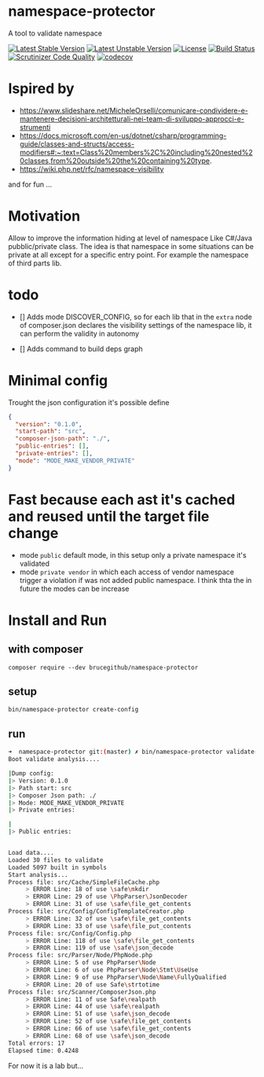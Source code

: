 # namespace-protector
A tool to validate namespace

[![Latest Stable Version](https://poser.pugx.org/brucegithub/namespace-protector/v)](//packagist.org/packages/brucegithub/namespace-protector) [![Latest Unstable Version](https://poser.pugx.org/brucegithub/namespace-protector/v/unstable)](//packagist.org/packages/brucegithub/namespace-protector) [![License](https://poser.pugx.org/brucegithub/namespace-protector/license)](//packagist.org/packages/brucegithub/namespace-protector) [![Build Status](https://travis-ci.org/BruceGitHub/namespace-protector.svg?branch=master)](https://travis-ci.org/BruceGitHub/namespace-protector) [![Scrutinizer Code Quality](https://scrutinizer-ci.com/g/BruceGitHub/namespace-protector/badges/quality-score.png?b=master)](https://scrutinizer-ci.com/g/BruceGitHub/namespace-protector/?branch=master) [![codecov](https://codecov.io/gh/BruceGitHub/namespace-protector/branch/master/graph/badge.svg)](https://codecov.io/gh/BruceGitHub/namespace-protector)

# Ispired by 

- https://www.slideshare.net/MicheleOrselli/comunicare-condividere-e-mantenere-decisioni-architetturali-nei-team-di-sviluppo-approcci-e-strumenti
- https://docs.microsoft.com/en-us/dotnet/csharp/programming-guide/classes-and-structs/access-modifiers#:~:text=Class%20members%2C%20including%20nested%20classes,from%20outside%20the%20containing%20type. 
- https://wiki.php.net/rfc/namespace-visibility

and for fun ...

# Motivation 

Allow to improve the information hiding at level of namespace Like C#/Java pubblic/private class. 
The idea is that namespace in some situations can be private at all except for a specific entry point. 
For example the namespace of third parts lib. 

# todo
- [] Adds mode DISCOVER_CONFIG, so for each lib that in the `extra` node of composer.json declares the visibility settings of the namespace lib, it can perform the validity in autonomy

- [] Adds command to build deps graph 

# Minimal config 

Trought the json configuration it's possible define 

```json
{
  "version": "0.1.0",
  "start-path": "src",
  "composer-json-path": "./",
  "public-entries": [],
  "private-entries": [],
  "mode": "MODE_MAKE_VENDOR_PRIVATE"
}

```
# Fast because each ast it's cached and reused until the target file change

- mode `public` default mode, in this setup only a private namespace it's validated
- mode `private vendor` in which each access of vendor namespace trigger a violation if was not added public namespace.
I think thta the in future the modes can be increase

# Install and Run 

## with composer 
`composer require --dev brucegithub/namespace-protector`

## setup 
`bin/namespace-protector create-config`

## run 
```bash
➜  namespace-protector git:(master) ✗ bin/namespace-protector validate-namespace
Boot validate analysis....

|Dump config:
|> Version: 0.1.0
|> Path start: src
|> Composer Json path: ./
|> Mode: MODE_MAKE_VENDOR_PRIVATE
|> Private entries:

|
|> Public entries:


Load data....
Loaded 30 files to validate
Loaded 5097 built in symbols
Start analysis...
Process file: src/Cache/SimpleFileCache.php
	 > ERROR Line: 18 of use \safe\mkdir
	 > ERROR Line: 29 of use \PhpParser\JsonDecoder
	 > ERROR Line: 31 of use \safe\file_get_contents
Process file: src/Config/ConfigTemplateCreator.php
	 > ERROR Line: 32 of use \safe\file_get_contents
	 > ERROR Line: 33 of use \safe\file_put_contents
Process file: src/Config/Config.php
	 > ERROR Line: 118 of use \safe\file_get_contents
	 > ERROR Line: 119 of use \safe\json_decode
Process file: src/Parser/Node/PhpNode.php
	 > ERROR Line: 5 of use PhpParser\Node
	 > ERROR Line: 6 of use PhpParser\Node\Stmt\UseUse
	 > ERROR Line: 9 of use PhpParser\Node\Name\FullyQualified
	 > ERROR Line: 20 of use Safe\strtotime
Process file: src/Scanner/ComposerJson.php
	 > ERROR Line: 11 of use Safe\realpath
	 > ERROR Line: 44 of use \safe\realpath
	 > ERROR Line: 51 of use \safe\json_decode
	 > ERROR Line: 52 of use \safe\file_get_contents
	 > ERROR Line: 66 of use \safe\file_get_contents
	 > ERROR Line: 68 of use \safe\json_decode
Total errors: 17
Elapsed time: 0.4248
```

For now it is a lab but...
